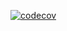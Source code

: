 [![codecov](https://codecov.io/gh/DimaKoz/simpleproxy/branch/master/graph/badge.svg)](https://codecov.io/gh/DimaKoz/simpleproxy)

